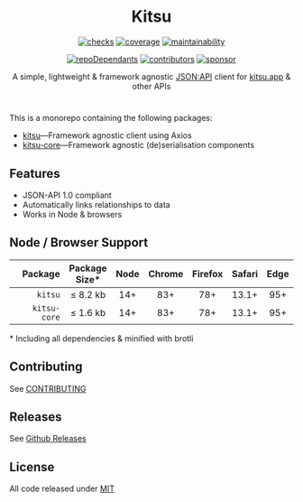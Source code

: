<h1 align=center>Kitsu</h1>

<p align=center>
  <a href=https://github.com/wopian/kitsu/actions><img alt=checks src=https://flat.badgen.net/github/checks/wopian/kitsu></a>
  <a href=https://codeclimate.com/github/wopian/kitsu/code?sort=test_coverage><img alt=coverage src=https://flat.badgen.net/codeclimate/coverage/wopian/kitsu></a>
  <a href=https://codeclimate.com/github/wopian/kitsu/code?sort=maintainability><img alt=maintainability src=https://flat.badgen.net/codeclimate/maintainability/wopian/kitsu></a>
</p>

<p align=center>
  <a href=https://github.com/wopian/kitsu/network/dependents><img alt=repoDependants src=https://flat.badgen.net/github/dependents-repo/wopian/kitsu></a>
  <a href=https://github.com/wopian/kitsu/graphs/contributors><img alt=contributors src=https://flat.badgen.net/github/contributors/wopian/kitsu></a>
  <a href=https://github.com/sponsors/wopian><img alt=sponsor src='https://flat.badgen.net/badge/sponsor/%E2%9D%A4/pink?icon=github'></a>
</p>

<p align=center>A simple, lightweight & framework agnostic <a href=http://jsonapi.org>JSON:API</a> client for <a href=https://kitsu.app>kitsu.app</a> & other APIs</p>

#

This is a monorepo containing the following packages:

- [kitsu]—Framework agnostic client using Axios
- [kitsu-core]—Framework agnostic (de)serialisation components

## Features

- JSON-API 1.0 compliant
- Automatically links relationships to data
- Works in Node & browsers

## Node / Browser Support

|      Package | Package<br> Size\* | Node | Chrome | Firefox | Safari | Edge |
| -----------: | :----------------: | :--: | :----: | :-----: | :----: | :--: |
|      `kitsu` |      ≤ 8.2 kb      | 14+  |  83+   |   78+   | 13.1+  | 95+  |
| `kitsu-core` |      ≤ 1.6 kb      | 14+  |  83+   |   78+   | 13.1+  | 95+  |

\* Including all dependencies & minified with brotli

## Contributing

See [CONTRIBUTING]

## Releases

See [Github Releases]

## License

All code released under [MIT]

[kitsu]: https://github.com/wopian/kitsu/tree/master/packages/kitsu
[kitsu-core]: https://github.com/wopian/kitsu/tree/master/packages/kitsu-core
[github releases]: https://github.com/wopian/kitsu/releases
[contributing]: https://github.com/wopian/kitsu/blob/master/CONTRIBUTING.md
[mit]: https://github.com/wopian/kitsu/blob/master/LICENSE.md
